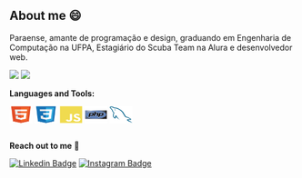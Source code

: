 ## About me 😄
Paraense, amante de programação e design, graduando em Engenharia de Computação na UFPA, Estagiário do Scuba Team na Alura e desenvolvedor web.

<div>
  <img height="150px" src="https://github-readme-stats.vercel.app/api?username=vinelouzada&show_icons=true&theme=midnight-purple"/>
  <img height="150px" src="https://github-readme-stats.vercel.app/api/top-langs/?username=vinelouzada&layout=compact&theme=midnight-purple"/>
</div>


**Languages and Tools:**
<div style="display: inline_block">
<img align="center" alt="Rafa-HTML" height="30" width="40" src="https://raw.githubusercontent.com/devicons/devicon/master/icons/html5/html5-original.svg">
<img align="center" alt="Rafa-CSS" height="30" width="40" src="https://raw.githubusercontent.com/devicons/devicon/master/icons/css3/css3-original.svg">
<img align="center" alt="Vini-Js" height="30" width="40" src="https://raw.githubusercontent.com/devicons/devicon/master/icons/javascript/javascript-plain.svg">
<img align="center" alt="Vini-Php" height="30" width="40" src="https://raw.githubusercontent.com/devicons/devicon/master/icons/php/php-original.svg">
<img align="center" alt="Vini-MySQL" height="30" width="40" src="https://raw.githubusercontent.com/devicons/devicon/master/icons/mysql/mysql-original.svg"><br><br>

  
 
**Reach out to me** 🖖
  
[
![Linkedin Badge](https://img.shields.io/badge/-Vinicius%20Louzada-6717cd?style=flat-square&logo=Linkedin&logoColor=white&link=https://www.linkedin.com/in/vinelouzada/)](https://www.linkedin.com/in/vinelouzada/) [![Instagram Badge](https://img.shields.io/badge/-Vinicius%20Louzada-6717cd?style=flat-square&logo=Instagram&logoColor=white&link=https://www.instagram.com/vinelouzada/)](https://www.instagram.com/vinelouzada/) 


